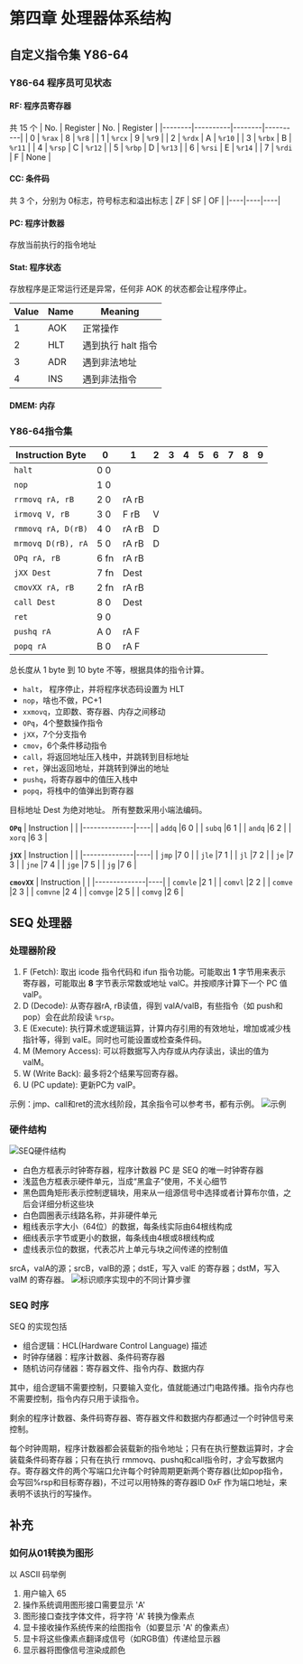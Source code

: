 # 第四章 处理器体系结构

## 自定义指令集 Y86-64

### Y86-64 程序员可见状态

#### **RF: 程序员寄存器** 
共 15 个
| No.    | Register | No.    | Register |
|--------|----------|--------|----------|
|   0    |  `%rax`  |   8    |  `%r8`   |
|   1    |  `%rcx`  |   9    |  `%r9`   |
|   2    |  `%rdx`  |   A    |  `%r10`  |
|   3    |  `%rbx`  |   B    |  `%r11`  |
|   4    |  `%rsp`  |   C    |  `%r12`  |
|   5    |  `%rbp`  |   D    |  `%r13`  |
|   6    |  `%rsi`  |   E    |  `%r14`  |
|   7    |  `%rdi`  |   F    |  None    |


#### **CC: 条件码**
共 3 个，分别为 0标志，符号标志和溢出标志
| ZF | SF | OF |
|----|----|----|

#### **PC: 程序计数器**
存放当前执行的指令地址

#### **Stat: 程序状态**

存放程序是正常运行还是异常，任何非 AOK 的状态都会让程序停止。

| Value | Name | Meaning         |
|-------|------|-----------------|
|   1   | AOK  | 正常操作         |
|   2   | HLT  | 遇到执行 halt 指令|
|   3   | ADR  | 遇到非法地址      |
|   4   | INS  | 遇到非法指令      |


#### **DMEM: 内存**


###  Y86-64指令集

| Instruction Byte  |0   |1    |2|3|4|5|6|7|8|9|
|-------------------|----|-----|-|-|-|-|-|-|-|-|
| `halt`            |0 0 |     | | | | | | | | |
| `nop`             |1 0 |     | | | | | | | | |
| `rrmovq rA, rB`   |2 0 |rA rB| | | | | | | | |
| `irmovq V, rB`    |3 0 |F rB |V| | | | | | | |
| `rmmovq rA, D(rB)`|4 0 |rA rB|D| | | | | | | |
| `mrmovq D(rB), rA`|5 0 |rA rB|D| | | | | | | |
| `OPq rA, rB`      |6 fn|rA rB| | | | | | | | |
| `jXX Dest`        |7 fn|Dest | | | | | | | | |
| `cmovXX rA, rB`   |2 fn|rA rB| | | | | | | | |
| `call Dest`       |8 0 |Dest | | | | | | | | |
| `ret`             |9 0 |     | | | | | | | | |
| `pushq rA`        |A 0 |rA F | | | | | | | | |
| `popq rA`         |B 0 |rA F | | | | | | | | |

总长度从 1 byte 到 10 byte 不等，根据具体的指令计算。

- `halt`， 程序停止，并将程序状态码设置为 HLT
- `nop`，啥也不做，PC+1
- `xxmovq`，立即数、寄存器、内存之间移动
- `OPq`，4个整数操作指令
- `jXX`，7个分支指令
- `cmov`，6个条件移动指令
- `call`，将返回地址压入栈中，并跳转到目标地址
- `ret`，弹出返回地址，并跳转到弹出的地址
- `pushq`，将寄存器中的值压入栈中
- `popq`，将栈中的值弹出到寄存器

目标地址 Dest 为绝对地址。
所有整数采用小端法编码。


**`OPq`**
| Instruction  |    |
|--------------|----|
| `addq`       |6 0 |
| `subq`       |6 1 |
| `andq`       |6 2 |
| `xorq`       |6 3 |

**`jXX`**
| Instruction  |    |
|--------------|----|
| `jmp`        |7 0 |
| `jle`        |7 1 |
| `jl`         |7 2 |
| `je`         |7 3 |
| `jne`        |7 4 |
| `jge`        |7 5 |
| `jg`         |7 6 |

**`cmovXX`**
| Instruction  |    |
|--------------|----|
| `comvle`     |2 1 |
| `comvl`      |2 2 |
| `comve`      |2 3 |
| `comvne`     |2 4 |
| `comvge`     |2 5 |
| `comvg`      |2 6 |


## SEQ 处理器

### 处理器阶段

1. F (Fetch): 取出 icode 指令代码和 ifun 指令功能。可能取出 **1** 字节用来表示寄存器，可能取出 **8** 字节表示常数或地址 valC。并按顺序计算下一个 PC 值 valP。
2. D (Decode): 从寄存器rA, rB读值，得到 valA/valB，有些指令（如 push和pop）会在此阶段读 `%rsp`。
3. E (Execute): 执行算术或逻辑运算，计算内存引用的有效地址，增加或减少栈指针等，得到 valE。同时也可能设置或检查条件码。
4. M (Memory Access): 可以将数据写入内存或从内存读出，读出的值为 valM。
5. W (Write Back): 最多将2个结果写回寄存器。
6. U (PC update): 更新PC为 valP。

示例：jmp、call和ret的流水线阶段，其余指令可以参考书，都有示例。
![示例](stage_example.png)

### 硬件结构

![SEQ硬件结构](SEQ_hardware_implementation.png)

- 白色方框表示时钟寄存器，程序计数器 PC 是 SEQ 的唯一时钟寄存器
- 浅蓝色方框表示硬件单元，当成“黑盒子”使用，不关心细节
- 黑色圆角矩形表示控制逻辑块，用来从一组源信号中选择或者计算布尔值，之后会详细分析这些块
- 白色圆圈表示线路名称，并非硬件单元
- 粗线表示字大小（64位）的数据，每条线实际由64根线构成
- 细线表示字节或更小的数据，每条线由4根或8根线构成
- 虚线表示位的数据，代表芯片上单元与块之间传递的控制值

srcA，valA的源；srcB，valB的源；dstE，写入 valE 的寄存器；dstM，写入 valM 的寄存器。
![标识顺序实现中的不同计算步骤](SEQ_computation_steps.png)

### SEQ 时序

SEQ 的实现包括
- 组合逻辑：HCL(Hardware Control Language) 描述
- 时钟存储器：程序计数器、条件码寄存器
- 随机访问存储器：寄存器文件、指令内存、数据内存

其中，组合逻辑不需要控制，只要输入变化，值就能通过门电路传播。指令内存也不需要控制，指令内存只用于读指令。

剩余的程序计数器、条件码寄存器、寄存器文件和数据内存都通过一个时钟信号来控制。

每个时钟周期，程序计数器都会装载新的指令地址；只有在执行整数运算时，才会装载条件码寄存器；只有在执行 rmmovq、pushq和call指令时，才会写数据内存。寄存器文件的两个写端口允许每个时钟周期更新两个寄存器(比如pop指令，会写回%rsp和目标寄存器)，不过可以用特殊的寄存器ID 0xF 作为端口地址，来表明不该执行的写操作。



## 补充

### 如何从01转换为图形

以 ASCII 码举例
1. 用户输入 65
2. 操作系统调用图形接口需要显示 'A'
3. 图形接口查找字体文件，将字符 'A' 转换为像素点
4. 显卡接收操作系统传来的绘图指令（如要显示 'A' 的像素点）
5. 显卡将这些像素点翻译成信号（如RGB值）传递给显示器
6. 显示器将图像信号渲染成颜色